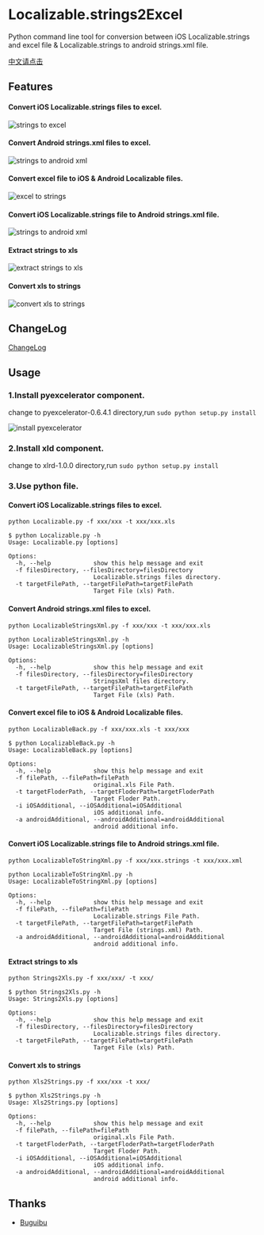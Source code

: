 # Localizable.strings2Excel

Python command line tool for conversion between iOS Localizable.strings and excel file & Localizable.strings to android strings.xml file.

[中文请点击](https://github.com/CatchZeng/Localizable.strings2Excel/blob/master/README-CN.md)

## Features

#### Convert iOS Localizable.strings files to excel.
![strings to excel](https://github.com/CatchZeng/Localizable.strings2Excel/blob/master/imgs/stoe.jpg)  

#### Convert Android strings.xml files to excel.
![strings to android xml](https://github.com/CatchZeng/Localizable.strings2Excel/blob/master/imgs/atox.jpg)

#### Convert excel file to iOS & Android Localizable files.
![excel to strings](https://github.com/CatchZeng/Localizable.strings2Excel/blob/master/imgs/etos.jpg)

#### Convert iOS Localizable.strings file to Android strings.xml file.
![strings to android xml](https://github.com/CatchZeng/Localizable.strings2Excel/blob/master/imgs/stox.jpg)

#### Extract strings to xls
![extract strings to xls](https://github.com/CatchZeng/Localizable.strings2Excel/blob/master/imgs/strings2xls.jpg)

#### Convert xls to strings
![convert xls to strings](https://github.com/CatchZeng/Localizable.strings2Excel/blob/master/imgs/xls2strings.jpg)
        
## ChangeLog

[ChangeLog](https://github.com/CatchZeng/Localizable.strings2Excel/blob/master/CHANGELOG.md)

## Usage

### 1.Install pyexcelerator component.

change to pyexcelerator-0.6.4.1 directory,run ``` sudo python setup.py install ```

![install pyexcelerator](https://github.com/CatchZeng/Localizable.strings2Excel/blob/master/imgs/installpy.jpg)

### 2.Install xld component.

change to xlrd-1.0.0 directory,run ``` sudo python setup.py install ```


### 3.Use python file.

#### Convert iOS Localizable.strings files to excel.

```shell
python Localizable.py -f xxx/xxx -t xxx/xxx.xls

$ python Localizable.py -h
Usage: Localizable.py [options]

Options:
  -h, --help            show this help message and exit
  -f filesDirectory, --filesDirectory=filesDirectory
                        Localizable.strings files directory.
  -t targetFilePath, --targetFilePath=targetFilePath
                        Target File (xls) Path.
```

#### Convert Android strings.xml files to excel.

```shell
python LocalizableStringsXml.py -f xxx/xxx -t xxx/xxx.xls

python LocalizableStringsXml.py -h
Usage: LocalizableStringsXml.py [options]

Options:
  -h, --help            show this help message and exit
  -f filesDirectory, --filesDirectory=filesDirectory
                        StringsXml files directory.
  -t targetFilePath, --targetFilePath=targetFilePath
                        Target File (xls) Path.
```

#### Convert excel file to iOS & Android Localizable files.

```shell
python LocalizableBack.py -f xxx/xxx.xls -t xxx/xxx

$ python LocalizableBack.py -h
Usage: LocalizableBack.py [options]

Options:
  -h, --help            show this help message and exit
  -f filePath, --filePath=filePath
                        original.xls File Path.
  -t targetFloderPath, --targetFloderPath=targetFloderPath
                        Target Floder Path.
  -i iOSAdditional, --iOSAdditional=iOSAdditional
                        iOS additional info.
  -a androidAdditional, --androidAdditional=androidAdditional
                        android additional info.
```

#### Convert iOS Localizable.strings file to Android strings.xml file.

```shell
python LocalizableToStringXml.py -f xxx/xxx.strings -t xxx/xxx.xml

python LocalizableToStringXml.py -h
Usage: LocalizableToStringXml.py [options]

Options:
  -h, --help            show this help message and exit
  -f filePath, --filePath=filePath
                        Localizable.strings File Path.
  -t targetFilePath, --targetFilePath=targetFilePath
                        Target File (strings.xml) Path.
  -a androidAdditional, --androidAdditional=androidAdditional
                        android additional info.
```

#### Extract strings to xls

```shell
python Strings2Xls.py -f xxx/xxx/ -t xxx/

$ python Strings2Xls.py -h
Usage: Strings2Xls.py [options]

Options:
  -h, --help            show this help message and exit
  -f filesDirectory, --filesDirectory=filesDirectory
                        Localizable.strings files directory.
  -t targetFilePath, --targetFilePath=targetFilePath
                        Target File (xls) Path.
```

#### Convert xls to strings

```shell
python Xls2Strings.py -f xxx/xxx -t xxx/

$ python Xls2Strings.py -h
Usage: Xls2Strings.py [options]

Options:
  -h, --help            show this help message and exit
  -f filePath, --filePath=filePath
                        original.xls File Path.
  -t targetFloderPath, --targetFloderPath=targetFloderPath
                        Target Floder Path.
  -i iOSAdditional, --iOSAdditional=iOSAdditional
                        iOS additional info.
  -a androidAdditional, --androidAdditional=androidAdditional
                        android additional info.
```

## Thanks

- [Buguibu](https://github.com/buguibu)
